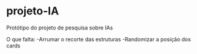 # projeto-IA
Protótipo do projeto de pesquisa sobre IAs

O que falta:
-Arrumar o recorte das estruturas
-Randomizar a posição dos cards